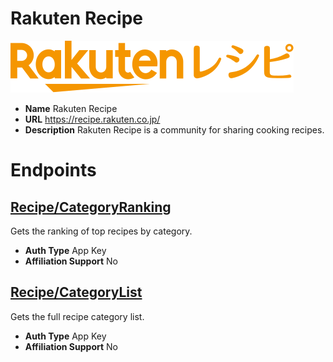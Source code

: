# Rakuten Recipe

![Rakuten Recipe](./RakutenRecipe/logo.svg)
* **Name** Rakuten Recipe
* **URL** https://recipe.rakuten.co.jp/
* **Description** Rakuten Recipe is a community for sharing cooking recipes.

# Endpoints

## [Recipe/CategoryRanking](RecipeCategoryRanking)
Gets the ranking of top recipes by category.
* **Auth Type** App Key
* **Affiliation Support** No

## [Recipe/CategoryList](RecipeCategoryList)
Gets the full recipe category list.
* **Auth Type** App Key
* **Affiliation Support** No
